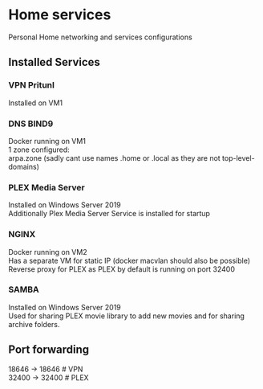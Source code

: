 # Home services
Personal Home networking and services configurations  

## Installed Services 

### VPN Pritunl
Installed on VM1  

### DNS BIND9
Docker running on VM1  
1 zone configured:  
arpa.zone (sadly cant use names .home or .local as they are not top-level-domains)  

### PLEX Media Server
Installed on Windows Server 2019  
Additionally Plex Media Server Service is installed for startup  

### NGINX
Docker running on VM2  
Has a separate VM for static IP (docker macvlan should also be possible)  
Reverse proxy for PLEX as PLEX by default is running on port 32400  

### SAMBA
Installed on Windows Server 2019  
Used for sharing PLEX movie library to add new movies and for sharing archive folders.

## Port forwarding
18646  -> 18646  # VPN  
32400  -> 32400  # PLEX  



